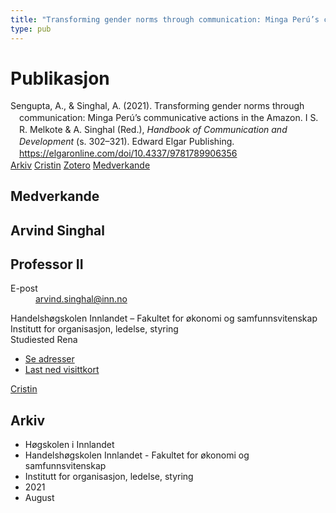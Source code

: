 ```yaml
---
title: "Transforming gender norms through communication: Minga Perú’s communicative actions in the Amazon"
type: pub
---
```

<h1>Publikasjon</h1>
<article id="csl-bib-container-KDUSN9TN" class="csl-bib-container">
  <div class="csl-bib-body" style="line-height: 1.35; padding-left: 1em; text-indent:-1em;">
  <div class="csl-entry">Sengupta, A., &amp; Singhal, A. (2021). Transforming gender norms through communication: Minga Per&#xFA;&#x2019;s communicative actions in the Amazon. I S. R. Melkote &amp; A. Singhal (Red.), <i>Handbook of Communication and Development</i> (s. 302&#x2013;321). Edward Elgar Publishing. <a href="https://elgaronline.com/doi/10.4337/9781789906356">https://elgaronline.com/doi/10.4337/9781789906356</a></div>
</div>
  <div class="csl-bib-buttons">
    <a href="#taxonomy-article-KDUSN9TN" class="csl-bib-button">Arkiv</a>
    <a href="https://app.cristin.no/results/show.jsf?id=1928531" alt="Cristin URL" class="csl-bib-button">Cristin</a>
    <a href="http://zotero.org/groups/5022929/items/KDUSN9TN" alt="Zotero URL" class="csl-bib-button">Zotero</a>
    <a href="#contributors-article-KDUSN9TN" class="csl-bib-button">Medverkande</a>
  </div>
  <div id="csl-bib-meta-container-KDUSN9TN"></div>
</article>
<div id="csl-bib-meta-KDUSN9TN" class="csl-bib-meta">
  <article id="contributors-article-KDUSN9TN" class="contributors-article">
    <h1>Medverkande</h1>
    <div class="personas">
<div class="vrtx-hinn-person-card">
<div class="photo">
<i class="lar la-user-circle missing-person"></i>
</div>
<div class="info">
<hgroup><h1>Arvind Singhal</h1>
<h2>Professor II</h2>
</hgroup><dl>
<dt>E-post</dt>
<dd>
<a href="mailto:arvind.singhal@inn.no">arvind.singhal@inn.no</a>
</dd>
</dl>
<p>
Handelshøgskolen Innlandet – Fakultet for økonomi og samfunnsvitenskap<br>
Institutt for organisasjon, ledelse, styring<br>
Studiested Rena
</p>
<ul class="vrtx-hinn-links">
<li><a href="https://www.inn.no/finn-en-ansatt/arvind-singhal.html#vrtx-hinn-addresses">Se adresser</a></li>
<li><a href="https://www.inn.no/finn-en-ansatt/arvind-singhal.html?vrtx=vcf">Last ned visittkort</a></li>
</ul>
</div>
</div>
<a href="https://app.cristin.no/persons/show.jsf?id=863653" alt="Cristin URL" class="personas-cristin">Cristin</a>
</div>
  </article>
  <article id="taxonomy-article-KDUSN9TN" class="taxonomy-article">
    <h1>Arkiv</h1>
    <ul>
      <li>Høgskolen i Innlandet</li>
      <li>Handelshøgskolen Innlandet - Fakultet for økonomi og samfunnsvitenskap</li>
      <li>Institutt for organisasjon, ledelse, styring</li>
      <li>2021</li>
      <li>August</li>
    </ul>
  </article>
</div>
